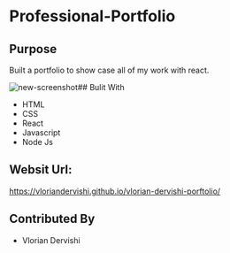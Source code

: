 # Professional-Portfolio

## Purpose
Built a portfolio to show case all of my work with react.


![new-screenshot](https://user-images.githubusercontent.com/69487303/127791011-cb37a8cc-2deb-4228-b4fc-8030fcbed80f.png)## Bulit With
* HTML
* CSS
* React
* Javascript 
* Node Js

## Websit Url:
https://vloriandervishi.github.io/vlorian-dervishi-porftolio/
## Contributed By

* Vlorian Dervishi
